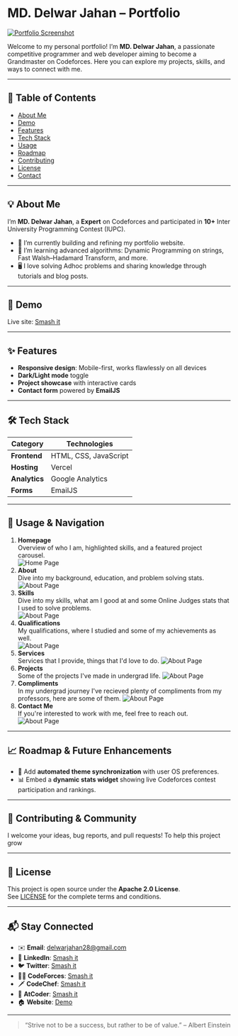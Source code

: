 # MD. Delwar Jahan – Portfolio

[![Portfolio Screenshot](./assets/preview/demo.png)](https://portfolio-delwar.vercel.app/)

Welcome to my personal portfolio! I’m **MD. Delwar Jahan**, a passionate competitive programmer and web developer aiming to become a Grandmaster on Codeforces. Here you can explore my projects, skills, and ways to connect with me.

---

## 📖 Table of Contents

- [About Me](#💡-about-me)  
- [Demo](#🚀-demo)  
- [Features](#✨-features)  
- [Tech Stack](#🛠-tech-stack)  
- [Usage](#📝-usage--navigation)  
- [Roadmap](#📈-roadmap--future-enhancements)  
- [Contributing](#🤗-contributing--community)  
- [License](#📜-license)  
- [Contact](#📬-stay-connected)  

---

## 💡 About Me

I’m **MD. Delwar Jahan**, a **Expert** on Codeforces and participated in **10+** Inter University Programming Contest (IUPC).
- 🔭 I’m currently building and refining my portfolio website.  
- 🌱 I’m learning advanced algorithms: Dynamic Programming on strings, Fast Walsh–Hadamard Transform, and more.  
- 🖥️ I love solving Adhoc problems and sharing knowledge through tutorials and blog posts.

---

## 🚀 Demo

Live site: [Smash it](https://portfolio-delwar.vercel.app/)

---

## ✨ Features

- **Responsive design**: Mobile-first, works flawlessly on all devices  
- **Dark/Light mode** toggle  
- **Project showcase** with interactive cards  
- **Contact form** powered by **EmailJS**  

---

## 🛠 Tech Stack

| Category        | Technologies                          |
| --------------- | --------------------------------------|
| **Frontend**    | HTML, CSS, JavaScript                 |
| **Hosting**     | Vercel                                |
| **Analytics**   | Google Analytics                      |
| **Forms**       | EmailJS                               |

---

## 📝 Usage & Navigation

1. **Homepage**  
   Overview of who I am, highlighted skills, and a featured project carousel.  
   ![Home Page](./assets/preview/preview1.png)
2. **About**  
    Dive into my background, education, and problem solving stats.  
    ![About Page](./assets/preview/preview2.png)
3. **Skills**  
    Dive into my skills, what am I good at and some Online Judges stats that I used to solve problems.  
    ![About Page](./assets/preview/preview3.png)
4. **Qualifications**  
    My qualifications, where I studied and some of my achievements as well.  
    ![About Page](./assets/preview/preview4.png)
5. **Services**  
    Services that I provide, things that I'd love to do. 
    ![About Page](./assets/preview/preview5.png)
6. **Projects**  
    Some of the projects I've made in undergrad life. 
    ![About Page](./assets/preview/preview6.png)
7. **Compliments**  
    In my undergrad journey I've recieved plenty of compliments from my professors, here are some of them. 
    ![About Page](./assets/preview/preview8.png)
8. **Contact Me**  
    If you're interested to work with me, feel free to reach out. 
    ![About Page](./assets/preview/preview9.png)

---

## 📈 Roadmap & Future Enhancements

  - 🔄 Add **automated theme synchronization** with user OS preferences.  
  - 📊 Embed a **dynamic stats widget** showing live Codeforces contest participation and rankings.  

---

## 🤗 Contributing & Community

I welcome your ideas, bug reports, and pull requests! To help this project grow

---

## 📜 License

This project is open source under the **Apache 2.0 License**.  
See [LICENSE](./LICENSE) for the complete terms and conditions.

---

## 📬 Stay Connected

- ✉️ **Email**: delwarjahan28@gmail.com  
- 💼 **LinkedIn**: [Smash it](https://www.linkedin.com/in/delwar-jahan-957067251/)  
- 🐦 **Twitter**: [Smash it](https://x.com/delwar03)  
- 👨‍💻 **CodeForces**: [Smash it](https://codeforces.com/profile/delwar_03_)  
- 🗡️ **CodeChef**: [Smash it](https://www.codechef.com/users/delwar03)  
- 🎯 **AtCoder**: [Smash it](https://atcoder.jp/users/delwar_03_)  
- 🏠 **Website**: [Demo](https://portfolio-delwar.vercel.app/)

---

> “Strive not to be a success, but rather to be of value.” – Albert Einstein  
